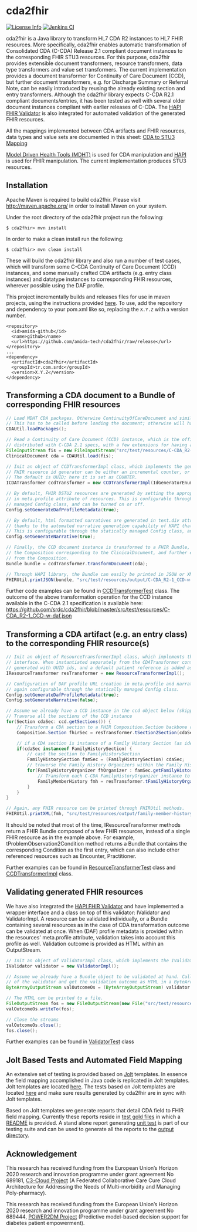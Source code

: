 <!--
Copyright (C) 2016 SRDC Yazilim Arastirma ve Gelistirme ve Danismanlik Tic. A.S.

Licensed under the Apache License, Version 2.0 (the "License");
you may not use this file except in compliance with the License.
You may obtain a copy of the License at

    http://www.apache.org/licenses/LICENSE-2.0

Unless required by applicable law or agreed to in writing, software
distributed under the License is distributed on an "AS IS" BASIS,
WITHOUT WARRANTIES OR CONDITIONS OF ANY KIND, either express or implied.
See the License for the specific language governing permissions and
limitations under the License.
-->

cda2fhir 
===
[![License Info](http://img.shields.io/badge/license-Apache%202.0-brightgreen.svg)](https://github.com/srdc/cda2fhir/blob/master/LICENSE.txt)
[![Jenkins CI](https://jenkins.amida.com/buildStatus/icon?job=CDA2FHIR%20Tests/)](https://jenkins.amida.com/job/CDA2FHIR%20Tests/)


cda2fhir is a Java library to transform HL7 CDA R2 instances to HL7 FHIR resources. More specifically, cda2fhir enables automatic transformation of
Consolidated CDA (C-CDA) Release 2.1 compliant document instances to the corresponding FHIR STU3 resources. For this purpose, cda2fhir provides extensible
document transformers, resource transformers, data type transformers and value set transformers. The current implementation provides a
document transformer for Continuity of Care Document (CCD), but further document transformers, e.g. for Discharge Summary or Referral Note,
can be easily introduced by reusing the already existing section and entry transformers. Although the cda2fhir library expects C-CDA R2.1 compliant
documents/entries, it has been tested as well with several older document instances compliant with earlier releases of C-CDA. The 
[HAPI FHIR Validator](http://hapifhir.io/doc_validation.html) is also integrated for automated validation of the generated FHIR resources.

All the mappings implemented between CDA artifacts and FHIR resources, data types and value sets are documented in this sheet:
[CDA to STU3 Mapping](https://docs.google.com/spreadsheets/d/e/2PACX-1vSVo_OoZXDxaLHwllt7EfOtePIY8EpiphlCrNssOrq7rvzVgdO361eTXQ96xiHugTJvY12J_-zibpeJ/pubhtml#)

[Model Driven Health Tools (MDHT)](https://projects.eclipse.org/projects/modeling.mdht) is used for CDA manipulation and
[HAPI](http://hapifhir.io/) is used for FHIR manipulation. The current implementation produces STU3 resources.

## Installation

Apache Maven is required to build cda2fhir. Please visit http://maven.apache.org/ in order to install Maven on your system.

Under the root directory of the cda2fhir project run the following:

	$ cda2fhir> mvn install

In order to make a clean install run the following:

	$ cda2fhir> mvn clean install

These will build the cda2fhir library and also run a number of test cases, which will transform some C-CDA Continuity of Care Document (CCD) instances,
and some manually crafted CDA artifacts (e.g. entry class instances) and datatype instances to corresponding FHIR resources, wherever possible using the DAF profile.

This project incrementally builds and releases files for use in maven projects, using the instructions provided [here](./doc/maven-instructions.md). To use, add the repository and dependency to your pom.xml like so, replacing the `X.Y.Z` with a version number.

```
<repository>
  <id>amida-github</id>
  <name>github</name>
  <url>https://github.com/amida-tech/cda2fhir/raw/release</url>
</repository>
...
<dependency> 
  <artifactId>cda2fhir</artifactId>
  <groupId>tr.com.srdc</groupId>
  <version>X.Y.Z</version>	        
</dependency>
```



## Transforming a CDA document to a Bundle of corresponding FHIR resources

```java
// Load MDHT CDA packages. Otherwise ContinuityOfCareDocument and similar documents will not be recognised.
// This has to be called before loading the document; otherwise will have no effect.
CDAUtil.loadPackages();

// Read a Continuity of Care Document (CCD) instance, which is the official sample CCD instance
// distributed with C-CDA 2.1 specs, with a few extensions for having a more complete document
FileInputStream fis = new FileInputStream("src/test/resources/C-CDA_R2-1_CCD.xml");
ClinicalDocument cda = CDAUtil.load(fis);

// Init an object of CCDTransformerImpl class, which implements the generic ICDATransformer interface.
// FHIR resource id generator can be either an incremental counter, or a UUID generator.
// The default is UUID; here it is set as COUNTER.
ICDATransformer ccdTransformer = new CCDTransformerImpl(IdGeneratorEnum.COUNTER);

// By default, FHIR DSTU2 resources are generated by setting the appropriate DAF profile URLs
// in meta.profile attribute of resources. This is configurable through the statically (i.e. globally)
// managed Config class, and can be turned on or off.
Config.setGenerateDafProfileMetadata(true);

// By default, html formatted narratives are generated in text.div attributes of FHIR DSTU2 resources,
// thanks to the automated narrative generation capability of HAPI that is enabled via thymeleaf library.
// This is configurable through the statically managed Config class, and can be turned on or off.
Config.setGenerateNarrative(true);

// Finally, the CCD document instance is transformed to a FHIR Bundle, where the first entry is
// the Composition corresponding to the ClinicalDocument, and further entries are the ones referenced
// from the Composition.
Bundle bundle = ccdTransformer.transformDocument(cda);

// Through HAPI library, the Bundle can easily be printed in JSON or XML format.
FHIRUtil.printJSON(bundle, "src/test/resources/output/C-CDA_R2-1_CCD-w-daf.json");
```

Further code examples can be found in [CCDTransformerTest](https://github.com/srdc/cda2fhir/blob/master/src/test/java/tr/com/srdc/cda2fhir/CCDTransformerTest.java) class.
The outcome of the above transformation operation for the CCD instance available in the C-CDA 2.1 specification is available here: https://github.com/srdc/cda2fhir/blob/master/src/test/resources/C-CDA_R2-1_CCD-w-daf.json

## Transforming a CDA artifact (e.g. an entry class) to the corresponding FHIR resource(s)

```java
// Init an object of ResourceTransformerImpl class, which implements the IResourceTransformer
// interface. When instantiated separately from the CDATransformer context, FHIR resources are
// generated with UUID ids, and a default patient reference is added as "Patient/0"
IResourceTransformer resTransformer = new ResourceTransformerImpl();

// Configuration of DAF profile URL creation in meta.profile and narrative generation in text.div is
// again configurable through the statically managed Config class.
Config.setGenerateDafProfileMetadata(true);
Config.setGenerateNarrative(false);

// Assume we already have a CCD instance in the ccd object below (skipping CDA artifact creation from scratch)
// Traverse all the sections of the CCD instance
for(Section cdaSec: ccd.getSections()) {
    // Transform a CDA section to a FHIR Composition.Section backbone resource
    Composition.Section fhirSec = resTransformer.tSection2Section(cdaSec);

    // if a CDA section is instance of a Family History Section (as identified through its templateId)
    if(cdaSec instanceof FamilyHistorySection) {
        // cast the section to FamilyHistorySection
        FamilyHistorySection famSec = (FamilyHistorySection) cdaSec;
        // traverse the Family History Organizers within the Family History Section
        for(FamilyHistoryOrganizer fhOrganizer : famSec.getFamilyHistories()) {
            // Transform each C-CDA FamilyHistoryOrganizer instance to FHIR (DAF) FamilyMemberHistory instance
            FamilyMemberHistory fmh = resTransformer.tFamilyHistoryOrganizer2FamilyMemberHistory(fhOrganizer);
        }
    }
}

// Again, any FHIR resource can be printed through FHIRUtil methods.
FHIRUtil.printXML(fmh, "src/test/resources/output/family-member-history.xml");
```

It should be noted that most of the time, IResourceTransformer methods return a FHIR Bundle composed of a few FHIR resources,
instead of a single FHIR resource as in the example above. For example, tProblemObservation2Condition method returns a Bundle
that contains the corresponding Condition as the first entry, which can also include other referenced resources such as Encounter, Practitioner.

Further examples can be found in [ResourceTransformerTest](https://github.com/srdc/cda2fhir/blob/master/src/test/java/tr/com/srdc/cda2fhir/ResourceTransformerTest.java) class
and [CCDTransformerImpl](https://github.com/srdc/cda2fhir/blob/master/src/main/java/tr/com/srdc/cda2fhir/transform/CCDTransformerImpl.java) class.

## Validating generated FHIR resources

We have also integrated the [HAPI FHIR Validator](http://hapifhir.io/doc_validation.html) and have implemented a wrapper interface and a class on top of this validator: IValidator and ValidatorImpl. A resource can be validated individually, or a Bundle
containing several resources as in the case of CDA transformation outcome can be validated at once. When (DAF) profile metadata is provided within the resources' meta.profile
attribute, validation takes into account this profile as well. Validation outcome is provided as HTML within an OutputStream.

```java
// Init an object of ValidatorImpl class, which implements the IValidator interface.
IValidator validator = new ValidatorImpl();

// Assume we already have a Bundle object to be validated at hand. Call the validateBundle method
// of the validator and get the validation outcome as HTML in a ByteArrayOutputStream.
ByteArrayOutputStream valOutcomeOs = (ByteArrayOutputStream) validator.validateBundle(bundle);

// The HTML can be printed to a file.
FileOutputStream fos = new FileOutputStream(new File("src/test/resources/output/validation-result-w-profile-for-C-CDA_R2-1_CCD.html"));
valOutcomeOs.writeTo(fos);

// Close the streams
valOutcomeOs.close();
fos.close();
```

Further examples can be found in [ValidatorTest](https://github.com/srdc/cda2fhir/blob/master/src/test/java/tr/com/srdc/cda2fhir/ValidatorTest.java) class

## Jolt Based Tests and Automated Field Mapping

An extensive set of testing is provided based on [Jolt](https://github.com/bazaarvoice/jolt) templates. In essence the field mapping accomplished in Java code is replicated in Jolt templates. Jolt templates are located [here](./src/test/resources/jolt). The tests based on Jolt templates are located [here](./src/test/java/tr/com/srdc/cda2fhir/jolt) and make sure results generated by cda2fhir are in sync with Jolt templates.

Based on Jolt templates we generate reports that detail CDA field to FHIR field mapping. Currently these reports reside in [test gold files](./src/test/resources/gold/jolt-report) in which a [README](./src/test/resources/gold/jolt-report/README) is provided. A stand alone report generating [unit test](./src/test/java/tr/com/srdc/cda2fhir/jolt/report/Maintest.java) is part of our testing suite and can be used to generate all the reports to the [output directory](./src/test/resources/output/jolt-report).

## Acknowledgement

This research has received funding from the European Union’s Horizon 2020 research and innovation programme under grant agreement No 689181,
[C3-Cloud Project](http://www.c3-cloud.eu/) (A Federated Collaborative Care Cure Cloud Architecture for Addressing the Needs of Multi-morbidity and Managing Poly-pharmacy).

This research has received funding from the European Union’s Horizon 2020 research and innovation programme under grant agreement No 689444,
[POWER2DM Project](http://www.power2dm.eu/) (Predictive model-based decision support for diabetes patient empowerment).
